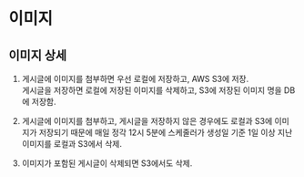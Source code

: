# 이미지

## 이미지 상세
1. 게시글에 이미지를 첨부하면 우선 로컬에 저장하고, AWS S3에 저장. <br/> 게시글을 저장하면 로컬에 저장된 이미지를 삭제하고, S3에 저장된 이미지 명을 DB에 저장함.

2. 게시글에 이미지를 첨부하고, 게시글을 저장하지 않은 경우에도 로컬과 S3에 이미지가 저장되기 때문에 매일 정각 12시 5분에 스케줄러가 생성일 기준 1일 이상 지난 이미지를 로컬과 S3에서 삭제. 

3. 이미지가 포함된 게시글이 삭제되면 S3에서도 삭제.
